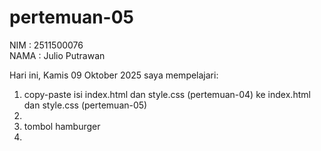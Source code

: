 # pertemuan-05

NIM : 2511500076<br>
NAMA : Julio Putrawan<br>

Hari ini, Kamis 09 Oktober 2025 saya mempelajari:
<ol>
<li>copy-paste isi index.html dan style.css (pertemuan-04) ke index.html dan style.css (pertemuan-05)<li>
<li>tombol hamburger<li>


